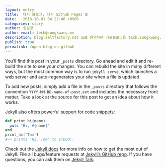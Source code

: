 ```yaml
---
layout: entry
title:  다시 블로그, 다시 Github Pages 로
date:   2018-10-01 04:22:46 +0900
categories: story 
author: 송성광
author-email: tech@sungkwang.me
description: blog.saltfactory.net 으로 운영하던 기술블로그를 tech.sungkwang.me 로 이전하여 기술블로그를 새롭게 시작하게 되었습니다.
publish: true
permalink: /open-blog-on-github
---
```

You’ll find this post in your `_posts` directory. Go ahead and edit it and re-build the site to see your changes. You can rebuild the site in many different ways, but the most common way is to run `jekyll serve`, which launches a web server and auto-regenerates your site when a file is updated.

To add new posts, simply add a file in the `_posts` directory that follows the convention `YYYY-MM-DD-name-of-post.ext` and includes the necessary front matter. Take a look at the source for this post to get an idea about how it works.

Jekyll also offers powerful support for code snippets:

```ruby
def print_hi(name)
  puts "Hi, #{name}"
end
print_hi('Tom')
#=> prints 'Hi, Tom' to STDOUT.
```

Check out the [Jekyll docs][jekyll-docs] for more info on how to get the most out of Jekyll. File all bugs/feature requests at [Jekyll’s GitHub repo][jekyll-gh]. If you have questions, you can ask them on [Jekyll Talk][jekyll-talk].

[jekyll-docs]: https://jekyllrb.com/docs/home
[jekyll-gh]:   https://github.com/jekyll/jekyll
[jekyll-talk]: https://talk.jekyllrb.com/
